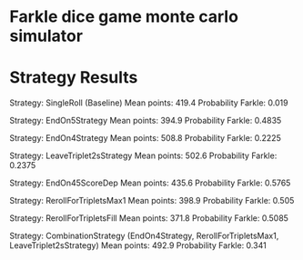 # Farkle dice game monte carlo simulator


# Strategy Results
Strategy: SingleRoll (Baseline)
Mean points: 419.4
Probability Farkle: 0.019

Strategy: EndOn5Strategy
Mean points: 394.9
Probability Farkle: 0.4835

Strategy: EndOn4Strategy
Mean points: 508.8
Probability Farkle: 0.2225

Strategy: LeaveTriplet2sStrategy
Mean points: 502.6
Probability Farkle: 0.2375

Strategy: EndOn45ScoreDep
Mean points: 435.6
Probability Farkle: 0.5765

Strategy: RerollForTripletsMax1
Mean points: 398.9
Probability Farkle: 0.505

Strategy: RerollForTripletsFill
Mean points: 371.8
Probability Farkle: 0.5085

Strategy: CombinationStrategy (EndOn4Strategy, RerollForTripletsMax1, LeaveTriplet2sStrategy)
Mean points: 492.9
Probability Farkle: 0.341

